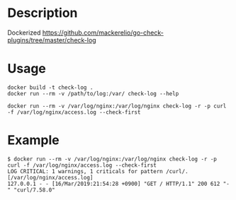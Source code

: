 # Description

Dockerized https://github.com/mackerelio/go-check-plugins/tree/master/check-log


# Usage

```
docker build -t check-log .
docker run --rm -v /path/to/log:/var/ check-log --help
```

```
docker run --rm -v /var/log/nginx:/var/log/nginx check-log -r -p curl -f /var/log/nginx/access.log --check-first
```


# Example

```
$ docker run --rm -v /var/log/nginx:/var/log/nginx check-log -r -p curl -f /var/log/nginx/access.log --check-first
LOG CRITICAL: 1 warnings, 1 criticals for pattern /curl/.
[/var/log/nginx/access.log]
127.0.0.1 - - [16/Mar/2019:21:54:28 +0900] "GET / HTTP/1.1" 200 612 "-" "curl/7.58.0"
```
